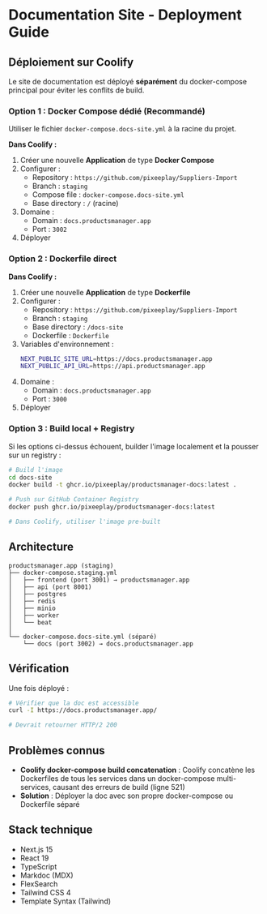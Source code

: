 # Documentation Site - Deployment Guide

## Déploiement sur Coolify

Le site de documentation est déployé **séparément** du docker-compose principal pour éviter les conflits de build.

### Option 1 : Docker Compose dédié (Recommandé)

Utiliser le fichier `docker-compose.docs-site.yml` à la racine du projet.

**Dans Coolify :**
1. Créer une nouvelle **Application** de type **Docker Compose**
2. Configurer :
   - Repository : `https://github.com/pixeeplay/Suppliers-Import`
   - Branch : `staging`
   - Compose file : `docker-compose.docs-site.yml`
   - Base directory : `/` (racine)
3. Domaine :
   - Domain : `docs.productsmanager.app`
   - Port : `3002`
4. Déployer

### Option 2 : Dockerfile direct

**Dans Coolify :**
1. Créer une nouvelle **Application** de type **Dockerfile**
2. Configurer :
   - Repository : `https://github.com/pixeeplay/Suppliers-Import`
   - Branch : `staging`
   - Base directory : `/docs-site`
   - Dockerfile : `Dockerfile`
3. Variables d'environnement :
   ```bash
   NEXT_PUBLIC_SITE_URL=https://docs.productsmanager.app
   NEXT_PUBLIC_API_URL=https://api.productsmanager.app
   ```
4. Domaine :
   - Domain : `docs.productsmanager.app`
   - Port : `3000`
5. Déployer

### Option 3 : Build local + Registry

Si les options ci-dessus échouent, builder l'image localement et la pousser sur un registry :

```bash
# Build l'image
cd docs-site
docker build -t ghcr.io/pixeeplay/productsmanager-docs:latest .

# Push sur GitHub Container Registry
docker push ghcr.io/pixeeplay/productsmanager-docs:latest

# Dans Coolify, utiliser l'image pre-built
```

## Architecture

```
productsmanager.app (staging)
├── docker-compose.staging.yml
│   ├── frontend (port 3001) → productsmanager.app
│   ├── api (port 8001)
│   ├── postgres
│   ├── redis
│   ├── minio
│   ├── worker
│   └── beat
│
└── docker-compose.docs-site.yml (séparé)
    └── docs (port 3002) → docs.productsmanager.app
```

## Vérification

Une fois déployé :

```bash
# Vérifier que la doc est accessible
curl -I https://docs.productsmanager.app/

# Devrait retourner HTTP/2 200
```

## Problèmes connus

- **Coolify docker-compose build concatenation** : Coolify concatène les Dockerfiles de tous les services dans un docker-compose multi-services, causant des erreurs de build (ligne 521)
- **Solution** : Déployer la doc avec son propre docker-compose ou Dockerfile séparé

## Stack technique

- Next.js 15
- React 19
- TypeScript
- Markdoc (MDX)
- FlexSearch
- Tailwind CSS 4
- Template Syntax (Tailwind)
